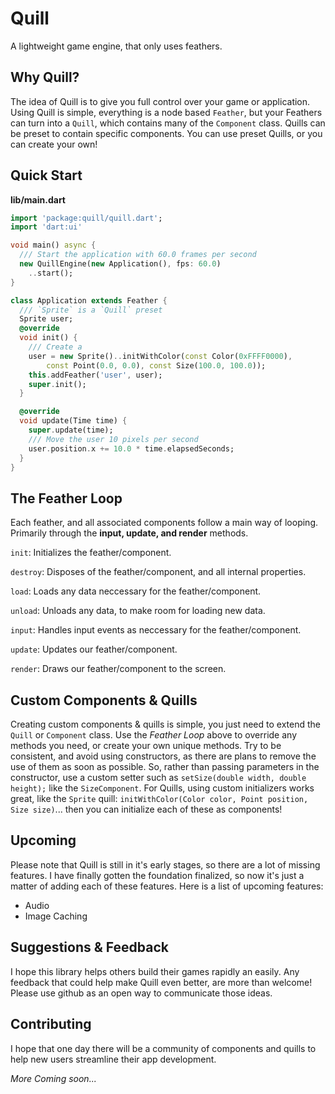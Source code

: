 # Quill

A lightweight game engine, that only uses feathers.

## Why Quill?

The idea of Quill is to give you full control over your game or application.  
Using Quill is simple, everything is a node based `Feather`, but your Feathers can
turn into a `Quill`, which contains many of the `Component` class.  Quills can be
preset to contain specific components.  You can use preset Quills, or you can 
create your own!

## Quick Start

**lib/main.dart**
```dart
import 'package:quill/quill.dart';
import 'dart:ui'

void main() async {
  /// Start the application with 60.0 frames per second
  new QuillEngine(new Application(), fps: 60.0)
    ..start();
}

class Application extends Feather {
  /// `Sprite` is a `Quill` preset
  Sprite user;
  @override
  void init() {
    /// Create a 
    user = new Sprite()..initWithColor(const Color(0xFFFF0000), 
        const Point(0.0, 0.0), const Size(100.0, 100.0));
    this.addFeather('user', user);
    super.init();
  }

  @override
  void update(Time time) {
    super.update(time);
    /// Move the user 10 pixels per second
    user.position.x += 10.0 * time.elapsedSeconds;
  }
}
```
## The Feather Loop

Each feather, and all associated components follow a main way of looping. 
Primarily through the **input, update, and render** methods.

`init`: Initializes the feather/component.

`destroy`: Disposes of the feather/component, and all internal properties.

`load`: Loads any data neccessary for the feather/component.

`unload`: Unloads any data, to make room for loading new data.

`input`: Handles input events as neccessary for the feather/component.

`update`: Updates our feather/component.

`render`: Draws our feather/component to the screen.

## Custom Components & Quills

Creating custom components & quills is simple, you just need to extend the `Quill` or 
`Component` class.  Use the *Feather Loop* above to override any methods you need, or
create your own unique methods.  Try to be consistent, and avoid using constructors, 
as there are plans to remove the use of them as soon as possible.  So, rather than 
passing parameters in the constructor, use a custom setter such as 
`setSize(double width, double height);` like the `SizeComponent`.  For Quills, using 
custom initializers works great, like the `Sprite` quill:
`initWithColor(Color color, Point position, Size size)`... then you can initialize 
each of these as components!

## Upcoming

Please note that Quill is still in it's early stages, so there are a lot of missing features.
I have finally gotten the foundation finalized, so now it's just a matter of adding each of
these features.  Here is a list of upcoming features:

* Audio
* Image Caching


## Suggestions & Feedback

I hope this library helps others build their games rapidly an easily.  Any feedback that 
could help make Quill even better, are more than welcome!  Please use github as an open
way to communicate those ideas. 

## Contributing

I hope that one day there will be a community of components and quills to help new users 
streamline their app development.

_More Coming soon..._
